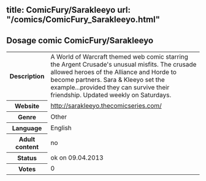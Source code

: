 title: ComicFury/Sarakleeyo
url: "/comics/ComicFury_Sarakleeyo.html"
---
Dosage comic ComicFury/Sarakleeyo
-----------------------------------------

<table class="comicinfo">
<tr>
<th>Description</th><td>A World of Warcraft themed web comic starring the Argent Crusade's unusual misfits. The crusade allowed heroes of the Alliance and Horde to become partners. Sara &amp; Kleeyo set the example...provided they can survive their friendship. Updated weekly on Saturdays.</td>
</tr>
<tr>
<th>Website</th><td><a href="http://sarakleeyo.thecomicseries.com/">http://sarakleeyo.thecomicseries.com/</a></td>
</tr>
<tr>
<th>Genre</th><td>Other</td>
</tr>
<tr>
<th>Language</th><td>English</td>
</tr>
<tr>
<th>Adult content</th><td>no</td>
</tr>
<tr>
<th>Status</th><td>ok on 09.04.2013</td>
</tr>
<tr>
<th>Votes</th><td>0</div></td>
</tr>
</table>
